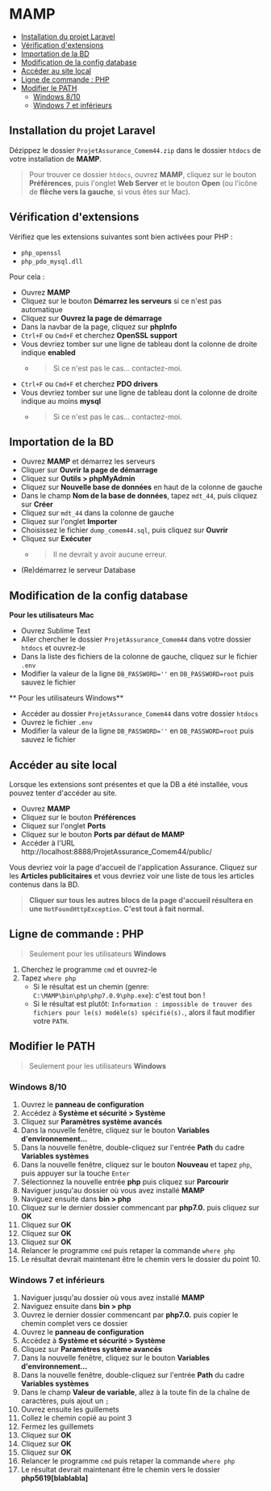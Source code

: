 # MAMP

<!-- START doctoc generated TOC please keep comment here to allow auto update -->
<!-- DON'T EDIT THIS SECTION, INSTEAD RE-RUN doctoc TO UPDATE -->


- [Installation du projet Laravel](#installation-du-projet-laravel)
- [Vérification d'extensions](#v%C3%A9rification-dextensions)
- [Importation de la BD](#importation-de-la-bd)
- [Modification de la config database](#modification-de-la-config-database)
- [Accéder au site local](#acc%C3%A9der-au-site-local)
- [Ligne de commande : PHP](#ligne-de-commande--php)
- [Modifier le PATH](#modifier-le-path)
  - [Windows 8/10](#windows-810)
  - [Windows 7 et inférieurs](#windows-7-et-inf%C3%A9rieurs)

<!-- END doctoc generated TOC please keep comment here to allow auto update -->

## Installation du projet Laravel

Dézippez le dossier `ProjetAssurance_Comem44.zip` dans le dossier `htdocs` de votre installation de **MAMP**.

> Pour trouver ce dossier `htdocs`, ouvrez **MAMP**, cliquez sur le bouton **Préférences**, puis l'onglet **Web Server** et le bouton **Open** (ou l'icône de **flèche vers la gauche**, si vous êtes sur Mac).

## Vérification d'extensions

Vérifiez que les extensions suivantes sont bien activées pour PHP :
* `php_openssl`
* `php_pdo_mysql.dll`

Pour cela :

* Ouvrez **MAMP**
* Cliquez sur le bouton **Démarrez les serveurs** si ce n'est pas automatique
* Cliquez sur **Ouvrez la page de démarrage**
* Dans la navbar de la page, cliquez sur **phpInfo**
* `Ctrl+F` ou `Cmd+F` et cherchez **OpenSSL support**
* Vous devriez tomber sur une ligne de tableau dont la colonne de droite indique **enabled**
	* > Si ce n'est pas le cas... contactez-moi.
* `Ctrl+F` ou `Cmd+F` et cherchez **PDO drivers**
* Vous devriez tomber sur une ligne de tableau dont la colonne de droite indique au moins **mysql**
	* > Si ce n'est pas le cas... contactez-moi.

## Importation de la BD

* Ouvrez **MAMP** et démarrez les serveurs
* Cliquer sur **Ouvrir la page de démarrage**
* Cliquez sur **Outils > phpMyAdmin**
* Cliquez sur **Nouvelle base de données** en haut de la colonne de gauche
* Dans le champ **Nom de la base de données**, tapez `mdt_44`, puis cliquez sur **Créer**
* Cliquez sur `mdt_44` dans la colonne de gauche
* Cliquez sur l'onglet **Importer**
* Choisissez le fichier `dump_comem44.sql`, puis cliquez sur **Ouvrir**
* Cliquez sur **Exécuter**
	* > Il ne devrait y avoir aucune erreur.
* (Re)démarrez le serveur Database

## Modification de la config database

**Pour les utilisateurs Mac**
* Ouvrez Sublime Text
* Aller chercher le dossier `ProjetAssurance_Comem44` dans votre dossier `htdocs` et ouvrez-le
* Dans la liste des fichiers de la colonne de gauche, cliquez sur le fichier `.env`
* Modifier la valeur de la ligne `DB_PASSWORD=''` en `DB_PASSWORD=root` puis sauvez le fichier

** Pour les utilisateurs Windows**
* Accéder au dossier `ProjetAssurance_Comem44` dans votre dossier `htdocs`
* Ouvrez le fichier `.env`
* Modifier la valeur de la ligne `DB_PASSWORD=''` en `DB_PASSWORD=root` puis sauvez le fichier

## Accéder au site local

Lorsque les extensions sont présentes et que la DB a été installée, vous pouvez tenter d'accéder au site.

* Ouvrez **MAMP**
* Cliquez sur le bouton **Préférences**
* Cliquez sur l'onglet **Ports**
* Cliquez sur le bouton **Ports par défaut de MAMP**
* Accéder à l'URL http://localhost:8888/ProjetAssurance_Comem44/public/

Vous devriez voir la page d'accueil de l'application Assurance.
Cliquez sur les **Articles publicitaires** et vous devriez voir une liste de tous les articles contenus dans la BD.
> **Cliquer sur tous les autres blocs de la page d'accueil résultera en une `NotFoundHttpException`. C'est tout à fait normal.**

## Ligne de commande : PHP

> Seulement pour les utilisateurs **Windows**

1. Cherchez le programme `cmd` et ouvrez-le
1. Tapez `where php`
	* Si le résultat est un chemin (genre: `C:\MAMP\bin\php\php7.0.9\php.exe`): c'est tout bon !
	* Si le résultat est plutôt: `Information : impossible de trouver des fichiers pour le(s) modèle(s) spécifié(s).`, alors il faut modifier votre `PATH`.

## Modifier le PATH

> Seulement pour les utilisateurs **Windows**

### Windows 8/10

1. Ouvrez le **panneau de configuration**
1. Accédez à **Système et sécurité > Système**
1. Cliquez sur **Paramètres système avancés**
1. Dans la nouvelle fenêtre, cliquez sur le bouton **Variables d'environnement...**
1. Dans la nouvelle fenêtre, double-cliquez sur l'entrée **Path** du cadre **Variables systèmes**
1. Dans la nouvelle fenêtre, cliquez sur le bouton **Nouveau** et tapez `php`, puis appuyer sur la touche `Enter`
1. Sélectionnez la nouvelle entrée **php** puis cliquez sur **Parcourir**
1. Naviguer jusqu'au dossier où vous avez installé **MAMP**
1. Naviguez ensuite dans **bin > php**
1. Cliquez sur le dernier dossier commencant par **php7.0.** puis cliquez sur **OK**
1. Cliquez sur **OK**
1. Cliquez sur **OK**
1. Cliquez sur **OK**
1. Relancer le programme `cmd` puis retaper la commande `where php`
1. Le résultat devrait maintenant être le chemin vers le dossier du point 10.

### Windows 7 et inférieurs

1. Naviguer jusqu'au dossier où vous avez installé **MAMP**
1. Naviguez ensuite dans **bin > php**
1. Ouvrez le dernier dossier commencant par **php7.0.** puis copier le chemin complet vers ce dossier
1. Ouvrez le **panneau de configuration**
1. Accédez à **Système et sécurité > Système**
1. Cliquez sur **Paramètres système avancés**
1. Dans la nouvelle fenêtre, cliquez sur le bouton **Variables d'environnement...**
1. Dans la nouvelle fenêtre, double-cliquez sur l'entrée **Path** du cadre **Variables systèmes**
1. Dans le champ **Valeur de variable**, allez à la toute fin de la chaîne de caractères, puis ajout un `;`
1. Ouvrez ensuite les guillemets
1. Collez le chemin copié au point 3
1. Fermez les guillemets
1. Cliquez sur **OK**
1. Cliquez sur **OK**
1. Cliquez sur **OK**
1. Relancer le programme `cmd` puis retaper la commande `where php`
1. Le résultat devrait maintenant être le chemin vers le dossier **php5619[blablabla]**